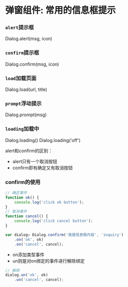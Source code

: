 # 弹窗组件: 常用的信息框提示


### `alert`提示框
Dialog.alert(msg, icon)

### `confirm`提示框
Dialog.confirm(msg, icon)

### `load`加载页面
Dialog.load(url, title)

### `prompt`浮动提示
Dialog.prompt(msg)

### `loading`加载中
Dialog.loading()
Dialog.loading('off')


alert和confirm的区别：
+ alert只有一个取消按钮
+ confirm即有确定又有取消按钮


### confirm的使用
```javascript
// 确定事件
function ok() {
    console.log('click ok button');
}
// 取消事件
function cancel() {
    console.log('click cancel button');
}

var dialog= Dialog.confirm('我是信息框内容', 'inquiry')
	.on('ok', ok)
	.on('cancel', cancel);
```

+ on添加类型事件
+ un则是对on绑定的事件进行解除绑定

```javascript
// 解绑
dialog.un('ok', ok)
	.un('cancel', cancel);
```

